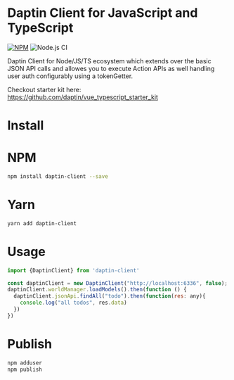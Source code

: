 Daptin Client for JavaScript and TypeScript
=

[![NPM](https://nodei.co/npm/daptin-client.png)](https://npmjs.org/package/daptin-client)
![Node.js CI](https://github.com/daptin/daptin-js-client/workflows/Node.js%20CI/badge.svg)

Daptin Client for Node/JS/TS ecosystem which extends over the basic JSON API calls and allowes you to execute Action APIs as well handling user auth configurably using a tokenGetter.


Checkout starter kit here: https://github.com/daptin/vue_typescript_starter_kit

Install
==

NPM
=== 

```bash
npm install daptin-client --save
```

Yarn
===

```bash
yarn add daptin-client
```

Usage
==


```js
import {DaptinClient} from 'daptin-client'

const daptinClient = new DaptinClient("http://localhost:6336", false);
daptinClient.worldManager.loadModels().then(function () {
  daptinClient.jsonApi.findAll("todo").then(function(res: any){
    console.log("all todos", res.data)
  })
})


```


Publish
==

```bash
npm adduser
npm publish
```

